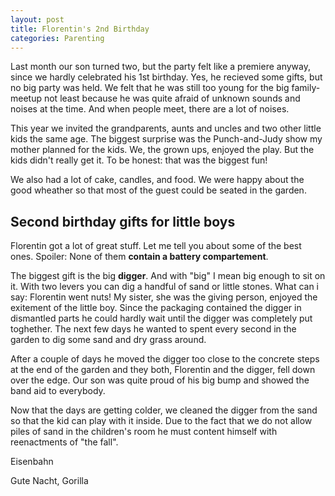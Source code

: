```yaml
---
layout: post
title: Florentin's 2nd Birthday
categories: Parenting
---
```


Last month our son turned two, but the party felt like a premiere anyway, since we hardly celebrated his 1st birthday. Yes, he recieved some gifts, but no big party was held. We felt that he was still too young for the big family-meetup not least because he was quite afraid of unknown sounds and noises at the time. And when people meet, there are a lot of noises.

This year we invited the grandparents, aunts and uncles and two other little kids the same age. The biggest surprise was the Punch-and-Judy show my mother planned for the kids. We, the grown ups, enjoyed the play. But the kids didn't really get it. To be honest: that was the biggest fun!

We also had a lot of cake, candles, and food. We were happy about the good wheather so that most of the guest could be seated in the garden.

## Second birthday gifts for little boys

Florentin got a lot of great stuff. Let me tell you about some of the best ones. Spoiler: None of them **contain a battery compartement**.

The biggest gift is the big **digger**. And with "big" I mean big enough to sit on it. With two levers you can dig a handful of sand or little stones. What can i say: Florentin went nuts! My sister, she was the giving person, enjoyed the exitement of the little boy. Since the packaging contained the digger in dismantled parts he could hardly wait until the digger was completely put toghether. The next few days he wanted to spent every second in the garden to dig some sand and dry grass around.

After a couple of days he moved the digger too close to the concrete steps at the end of the garden and they both, Florentin and the digger, fell down over the edge. Our son was quite proud of his big bump and showed the band aid to everybody.

Now that the days are getting colder, we cleaned the digger from the sand so that the kid can play with it inside. Due to the fact that we do not allow piles of sand in the children's room he must content himself with reenactments of "the fall".

Eisenbahn

Gute Nacht, Gorilla
